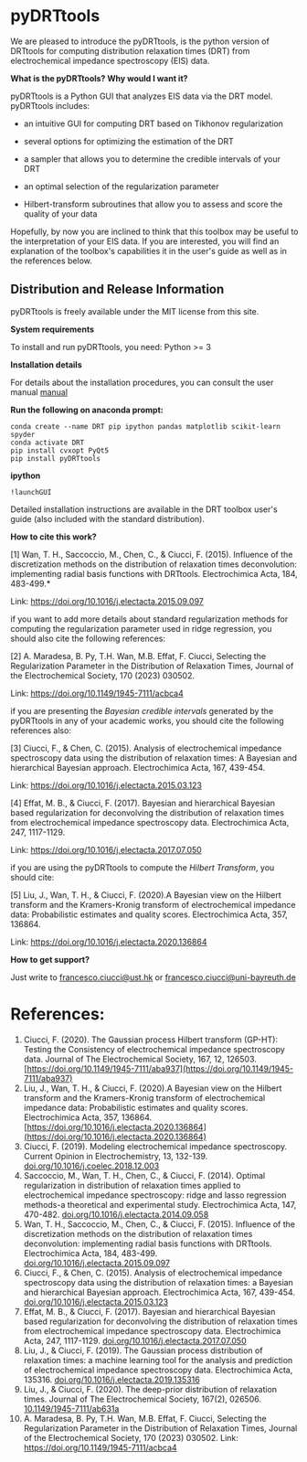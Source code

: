# pyDRTtools

We are pleased to introduce the pyDRTtools, is the python version of DRTtools for computing distribution relaxation times (DRT) from electrochemical impedance spectroscopy (EIS) data. 

**What is the pyDRTtools? Why would I want it?**

pyDRTtools is a Python GUI that analyzes EIS data via the DRT model. pyDRTtools includes:

- an intuitive GUI for computing DRT based on Tikhonov regularization

- several options for optimizing the estimation of the DRT

- a sampler that allows you to determine the credible intervals of your DRT
  
- an optimal selection of the regularization parameter

- Hilbert-transform subroutines that allow you to assess and score the quality of your data

Hopefully, by now you are inclined to think that this toolbox may be useful to the interpretation of your EIS data. If you are interested, you will find an explanation of the toolbox's capabilities it in the user's guide as well as in the references below.

## Distribution and Release Information

pyDRTtools is freely available under the MIT license from this site.

**System requirements**

To install and run pyDRTtools, you need: Python >= 3

**Installation details**

For details about the installation procedures, you can consult the user manual [manual](manual)

**Run the following on anaconda prompt:**
```
conda create --name DRT pip ipython pandas matplotlib scikit-learn spyder
conda activate DRT
pip install cvxopt PyQt5
pip install pyDRTtools
```
**ipython**
```
!launchGUI
```
Detailed installation instructions are available in the DRT toolbox user's guide (also included with the standard distribution).

**How to cite this work?**

[1] Wan, T. H., Saccoccio, M., Chen, C., & Ciucci, F. (2015). Influence of the discretization methods on the distribution of relaxation times deconvolution: implementing radial basis functions with DRTtools. Electrochimica Acta, 184, 483-499.*

Link: https://doi.org/10.1016/j.electacta.2015.09.097

if you want to add more details about standard regularization methods for computing the regularization parameter used in ridge regression, you should also cite the following references:

[2] A. Maradesa, B. Py, T.H. Wan, M.B. Effat, F. Ciucci, Selecting the Regularization Parameter in the Distribution of Relaxation Times, Journal of the Electrochemical Society, 170 (2023) 030502.

Link: https://doi.org/10.1149/1945-7111/acbca4

if you are presenting the *Bayesian credible intervals* generated by the pyDRTtools in any of your academic works, you should cite the following references also:

[3] Ciucci, F., & Chen, C. (2015). Analysis of electrochemical impedance spectroscopy data using the distribution of relaxation times: A Bayesian and hierarchical Bayesian approach. Electrochimica Acta, 167, 439-454.

Link: https://doi.org/10.1016/j.electacta.2015.03.123

[4] Effat, M. B., & Ciucci, F. (2017). Bayesian and hierarchical Bayesian based regularization for deconvolving the distribution of relaxation times from electrochemical impedance spectroscopy data. Electrochimica Acta, 247, 1117-1129.

Link: https://doi.org/10.1016/j.electacta.2017.07.050

if you are using the pyDRTtools to compute the *Hilbert Transform*, you should cite:

[5] Liu, J., Wan, T. H., & Ciucci, F. (2020).A Bayesian view on the Hilbert transform and the Kramers-Kronig transform of electrochemical impedance data: Probabilistic estimates and quality scores. Electrochimica Acta, 357, 136864.

Link: https://doi.org/10.1016/j.electacta.2020.136864

**How to get support?**

Just write to francesco.ciucci@ust.hk or francesco.ciucci@uni-bayreuth.de




# References:
1. Ciucci, F. (2020). The Gaussian process Hilbert transform (GP-HT): Testing the Consistency of electrochemical impedance spectroscopy data. Journal of The Electrochemical Society, 167, 12, 126503. [https://doi.org/10.1149/1945-7111/aba937](https://doi.org/10.1149/1945-7111/aba937)
2. Liu, J., Wan, T. H., & Ciucci, F. (2020).A Bayesian view on the Hilbert transform and the Kramers-Kronig transform of electrochemical impedance data: Probabilistic estimates and quality scores. Electrochimica Acta, 357, 136864. [https://doi.org/10.1016/j.electacta.2020.136864](https://doi.org/10.1016/j.electacta.2020.136864)
3. Ciucci, F. (2019). Modeling electrochemical impedance spectroscopy. Current Opinion in Electrochemistry, 13, 132-139. [doi.org/10.1016/j.coelec.2018.12.003](https://doi.org/10.1016/j.coelec.2018.12.003)
4. Saccoccio, M., Wan, T. H., Chen, C., & Ciucci, F. (2014). Optimal regularization in distribution of relaxation times applied to electrochemical impedance spectroscopy: ridge and lasso regression methods-a theoretical and experimental study. Electrochimica Acta, 147, 470-482. [doi.org/10.1016/j.electacta.2014.09.058](https://doi.org/10.1016/j.electacta.2014.09.058)
5. Wan, T. H., Saccoccio, M., Chen, C., & Ciucci, F. (2015). Influence of the discretization methods on the distribution of relaxation times deconvolution: implementing radial basis functions with DRTtools. Electrochimica Acta, 184, 483-499. [doi.org/10.1016/j.electacta.2015.09.097](https://doi.org/10.1016/j.electacta.2015.09.097)
6. Ciucci, F., & Chen, C. (2015). Analysis of electrochemical impedance spectroscopy data using the distribution of relaxation times: a Bayesian and hierarchical Bayesian approach. Electrochimica Acta, 167, 439-454. [doi.org/10.1016/j.electacta.2015.03.123](https://doi.org/10.1016/j.electacta.2015.03.123)
7. Effat, M. B., & Ciucci, F. (2017). Bayesian and hierarchical Bayesian based regularization for deconvolving the distribution of relaxation times from electrochemical impedance spectroscopy data. Electrochimica Acta, 247, 1117-1129. [doi.org/10.1016/j.electacta.2017.07.050](https://doi.org/10.1016/j.electacta.2017.07.050)
8. Liu, J., & Ciucci, F. (2019). The Gaussian process distribution of relaxation times: a machine learning tool for the analysis and prediction of electrochemical impedance spectroscopy data. Electrochimica Acta, 135316. [doi.org/10.1016/j.electacta.2019.135316](https://doi.org/10.1016/j.electacta.2019.135316)
9. Liu, J., & Ciucci, F. (2020). The deep-prior distribution of relaxation times. Journal of The Electrochemical Society, 167(2), 026506. [10.1149/1945-7111/ab631a](https://iopscience.iop.org/article/10.1149/1945-7111/ab631a/meta)
10. A. Maradesa, B. Py, T.H. Wan, M.B. Effat, F. Ciucci, Selecting the Regularization Parameter in the Distribution of Relaxation Times, Journal of the Electrochemical Society, 170 (2023) 030502.
Link: https://doi.org/10.1149/1945-7111/acbca4
